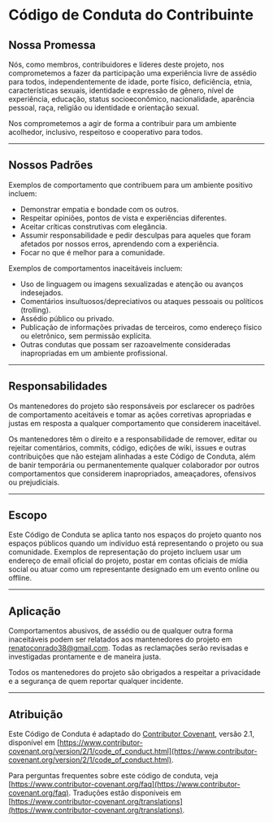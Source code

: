 # Código de Conduta do Contribuinte

## Nossa Promessa

Nós, como membros, contribuidores e líderes deste projeto, nos comprometemos a fazer da participação uma experiência livre de assédio para todos, independentemente de idade, porte físico, deficiência, etnia, características sexuais, identidade e expressão de gênero, nível de experiência, educação, status socioeconômico, nacionalidade, aparência pessoal, raça, religião ou identidade e orientação sexual.

Nos comprometemos a agir de forma a contribuir para um ambiente acolhedor, inclusivo, respeitoso e cooperativo para todos.

---

## Nossos Padrões

Exemplos de comportamento que contribuem para um ambiente positivo incluem:

- Demonstrar empatia e bondade com os outros.
- Respeitar opiniões, pontos de vista e experiências diferentes.
- Aceitar críticas construtivas com elegância.
- Assumir responsabilidade e pedir desculpas para aqueles que foram afetados por nossos erros, aprendendo com a experiência.
- Focar no que é melhor para a comunidade.

Exemplos de comportamentos inaceitáveis incluem:

- Uso de linguagem ou imagens sexualizadas e atenção ou avanços indesejados.
- Comentários insultuosos/depreciativos ou ataques pessoais ou políticos (trolling).
- Assédio público ou privado.
- Publicação de informações privadas de terceiros, como endereço físico ou eletrônico, sem permissão explícita.
- Outras condutas que possam ser razoavelmente consideradas inapropriadas em um ambiente profissional.

---

## Responsabilidades

Os mantenedores do projeto são responsáveis por esclarecer os padrões de comportamento aceitáveis e tomar as ações corretivas apropriadas e justas em resposta a qualquer comportamento que considerem inaceitável.

Os mantenedores têm o direito e a responsabilidade de remover, editar ou rejeitar comentários, commits, código, edições de wiki, issues e outras contribuições que não estejam alinhadas a este Código de Conduta, além de banir temporária ou permanentemente qualquer colaborador por outros comportamentos que considerem inapropriados, ameaçadores, ofensivos ou prejudiciais.

---

## Escopo

Este Código de Conduta se aplica tanto nos espaços do projeto quanto nos espaços públicos quando um indivíduo está representando o projeto ou sua comunidade. Exemplos de representação do projeto incluem usar um endereço de email oficial do projeto, postar em contas oficiais de mídia social ou atuar como um representante designado em um evento online ou offline.

---

## Aplicação

Comportamentos abusivos, de assédio ou de qualquer outra forma inaceitáveis podem ser relatados aos mantenedores do projeto em [renatoconrado38@gmail.com](mailto:renatoconrado38@gmail.com). Todas as reclamações serão revisadas e investigadas prontamente e de maneira justa.

Todos os mantenedores do projeto são obrigados a respeitar a privacidade e a segurança de quem reportar qualquer incidente.

---

## Atribuição

Este Código de Conduta é adaptado do [Contributor Covenant](https://www.contributor-covenant.org), versão 2.1, disponível em [https://www.contributor-covenant.org/version/2/1/code_of_conduct.html](https://www.contributor-covenant.org/version/2/1/code_of_conduct.html).

Para perguntas frequentes sobre este código de conduta, veja [https://www.contributor-covenant.org/faq](https://www.contributor-covenant.org/faq). Traduções estão disponíveis em [https://www.contributor-covenant.org/translations](https://www.contributor-covenant.org/translations).
